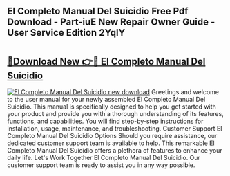 ## El Completo Manual Del Suicidio Free Pdf Download - Part-iuE New Repair Owner Guide - User Service Edition 2YqlY

# <h2><a href="http://bc4567.oget.top/?id=El+Completo+Manual+Del+Suicidio">🔗Download New 👉🔴 El Completo Manual Del Suicidio</a></h2>

[![El Completo Manual Del Suicidio new download](https://i.imgur.com/5g1atiW.png)](http://bc4567.oget.top/?id=El+Completo+Manual+Del+Suicidio)
Greetings and welcome to the user manual for your newly assembled El Completo Manual Del Suicidio. This manual is specifically designed to help you get started with your product and provide you with a thorough understanding of its features, functions, and capabilities. You will find step-by-step instructions for installation, usage, maintenance, and troubleshooting. Customer Support El Completo Manual Del Suicidio Options Should you require assistance, our dedicated customer support team is available to help. This remarkable El Completo Manual Del Suicidio offers a plethora of features to enhance your daily life. Let's Work Together El Completo Manual Del Suicidio. Our customer support team is ready to assist you in any way possible.
